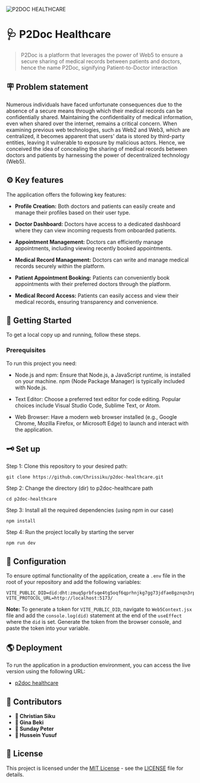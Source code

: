 ![P2DOC HEALTHCARE](./public/assets/images/p2doc.png)  

# 🩺 P2Doc Healthcare
> P2Doc is a platform that leverages the power of Web5 to ensure a secure sharing of medical records between patients and doctors, hence the name P2Doc, signifying Patient-to-Doctor interaction

## 🪧 Problem statement
Numerous individuals have faced unfortunate consequences due to the absence of a secure means through which their medical records can be confidentially shared. Maintaining the confidentiality of medical information, even when shared over the internet, remains a critical concern. When examining previous web technologies, such as Web2 and Web3, which are centralized, it becomes apparent that users' data is stored by third-party entities, leaving it vulnerable to exposure by malicious actors. Hence, we conceived the idea of concealing the sharing of medical records between doctors and patients by harnessing the power of decentralized technology (Web5).

## ⚙ Key features
The application offers the following key features:
- **Profile Creation:** 
  Both doctors and patients can easily create and manage their profiles based on their user type.

- **Doctor Dashboard:** 
  Doctors have access to a dedicated dashboard where they can view incoming requests from onboarded patients.

- **Appointment Management:** 
  Doctors can efficiently manage appointments, including viewing recently booked appointments.

- **Medical Record Management:** 
  Doctors can write and manage medical records securely within the platform.

- **Patient Appointment Booking:** 
  Patients can conveniently book appointments with their preferred doctors through the platform.

- **Medical Record Access:** 
  Patients can easily access and view their medical records, ensuring transparency and convenience.

## 🚦 Getting Started
To get a local copy up and running, follow these steps.
### Prerequisites
To run this project you need:

- Node.js and npm:
Ensure that Node.js, a JavaScript runtime, is installed on your machine.
npm (Node Package Manager) is typically included with Node.js.

- Text Editor:
Choose a preferred text editor for code editing. Popular choices include Visual Studio Code, Sublime Text, or Atom.

- Web Browser:
Have a modern web browser installed (e.g., Google Chrome, Mozilla Firefox, or Microsoft Edge) to launch and interact with the application.

## 🗝️ Set up

Step 1: Clone this repository to your desired path:
```
git clone https://github.com/Chrissiku/p2doc-healthcare.git
```

Step 2: Change the directory (dir) to p2doc-healthcare path
```
cd p2doc-healthcare
```

Step 3: Install all the required dependencies (using npm in our case)
```
npm install
```

Step 4: Run the project locally by starting the server
```
npm run dev
``` 

## 🎲 Configuration

To ensure optimal functionality of the application, create a `.env` file in the root of your repository and add the following variables:

```
VITE_PUBLIC_DID=did:dht:zmuq5prbfsqe4tg5oqf6qprhnjkg7gg73jdfae8gznqn3rpoubho
VITE_PROTOCOL_URL=http://localhost:5173/
```

**Note:** 
To generate a token for `VITE_PUBLIC_DID`, navigate to `Web5Context.jsx` file and add the `console.log(did)` statement at the end of the `useEffect` where the `did` is set.
Generate the token from the browser console, and paste the token into your variable.

## 🌎 Deployment

To run the application in a production environment, you can access the live version using the following URL:
- [p2doc healthcare](https://p2doc-healthcare-rho.vercel.app/)


## 👥 Contributors

- **👤 Christian Siku**
- **👤 Gina Beki**
- **👤 Sunday Peter**
- **👤 Hussein Yusuf**


## 🪪 License
This project is licensed under the [MIT License](LICENSE) - see the [LICENSE](LICENSE) file for details.
